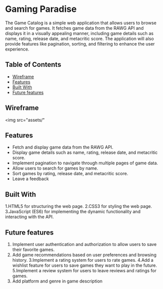 # Gaming Paradise

The Game Catalog is a simple web application that allows users to browse and search for games. It fetches game data from the RAWG API and displays it in a visually appealing manner, including game details such as name, rating, release date, and metacritic score. The application will also provide features like pagination, sorting, and filtering to enhance the user experience.

## Table of Contents

- [Wireframe](#wireframe)
- [Features](#features)
- [Built With](#built-with)
- [Future features](#future-features)

## Wireframe 

<img src="assets/"

## Features

- Fetch and display game data from the RAWG API.
- Display game details such as name, rating, release date, and metacritic score.
- Implement pagination to navigate through multiple pages of game data.
- Allow users to search for games by name.
- Sort games by rating, release date, and metacritic score.
- Leave a feedback

## Built With

1.HTML5 for structuring the web page.
2.CSS3 for styling the web page.
3.JavaScript (ES6) for implementing the dynamic functionality and interacting with the API.

## Future features
1. Implement user authentication and authorization to allow users to save their favorite games.
2. Add game recommendations based on user preferences and browsing history.
3.Implement a rating system for users to rate games.
4.Add a wishlist feature for users to save games they want to play in the future.
5.Implement a review system for users to leave reviews and ratings for games.
6. Add platform and genre in game description

